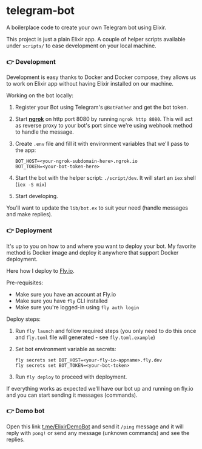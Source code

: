 # telegram-bot

A boilerplace code to create your own Telegram bot using Elixir.

This project is just a plain Elixir app. A couple of helper scripts available under `scripts/` to ease development on your local machine.

### 👉 Development

Development is easy thanks to Docker and Docker compose, they allows us to work on Elixir app without having Elixir installed on our machine.

Working on the bot locally:

1. Register your Bot using Telegram's `@BotFather` and get the bot token.
1. Start [**ngrok**](https://ngrok.com/) on http port 8080 by running `ngrok http 8080`. This will act as reverse proxy to your bot's port since we're using webhook method to handle the message.
1. Create `.env` file and fill it with environment variables that we'll pass to the app:

    ```
    BOT_HOST=<your-ngrok-subdomain-here>.ngrok.io
    BOT_TOKEN=<your-bot-token-here>
    ```
1. Start the bot with the helper script: `./script/dev`. It will start an `iex` shell (`iex -S mix`)
1. Start developing.

You'll want to update the `lib/bot.ex` to suit your need (handle messages and make replies).

### 👉 Deployment

It's up to you on how to and where you want to deploy your bot. My favorite method is Docker image and deploy it anywhere that support Docker deployment.

Here how I deploy to [Fly.io](https://fly.io/).

Pre-requisites:

- Make sure you have an account at Fly.io
- Make sure you have `fly` CLI installed
- Make sure you're logged-in using `fly auth login`

Deploy steps:

1. Run `fly launch` and follow required steps (you only need to do this once and `fly.toml` file will generated - see `fly.toml.example`)
1. Set bot environment variable as secrets:

    ```
    fly secrets set BOT_HOST=<your-fly-io-appname>.fly.dev
    fly secrets set BOT_TOKEN=<your-bot-token>
    ```
1. Run `fly deploy` to proceed with deployment.

If everything works as expected we'll have our bot up and running on fly.io and you can start sending it messages (commands).

### 👉 Demo bot

Open this link [t.me/ElixirDemoBot](t.me/ElixirDemoBot) and send it `/ping` message and it will reply with `pong!` or send any message (unknown commands) and see the replies.